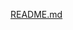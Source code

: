 [README.md](https://github.com/FranklinBoachieYiadom/FranklinBoachieYiadom/files/9595215/README.md)
